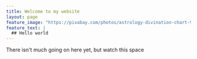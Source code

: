 ```yaml
---
title: Welcome to my website
layout: page
feature_image: "https://pixabay.com/photos/astrology-divination-chart-993127/"
feature_text: |
  ## Hello world
---
```


There isn't much going on here yet, but watch this space
